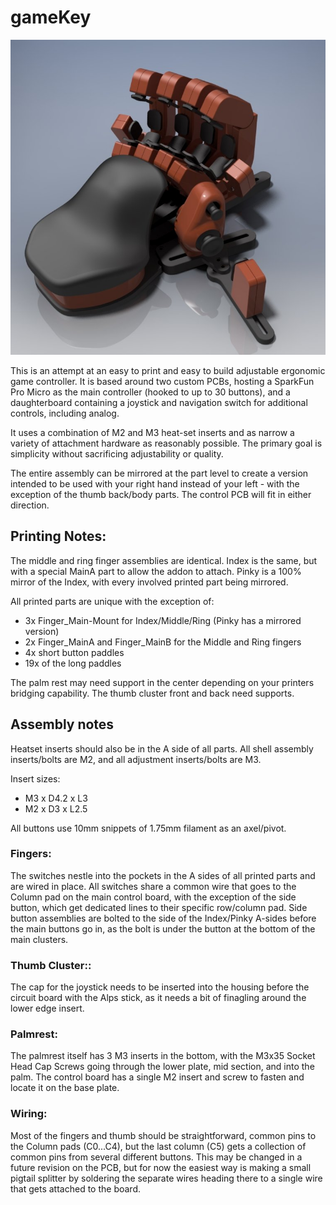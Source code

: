 # gameKey #
![gameKey STLs](/docs/gamekey.jpg)

This is an attempt at an easy to print and easy to build adjustable ergonomic game controller. It is based around two custom PCBs, hosting a SparkFun Pro Micro as the main controller (hooked to up to 30 buttons), and a daughterboard containing a joystick and navigation switch for additional controls, including analog.

It uses a combination of M2 and M3 heat-set inserts and as narrow a variety of attachment hardware as reasonably possible. The primary goal is simplicity without sacrificing adjustability or quality.

The entire assembly can be mirrored at the part level to create a version intended to be used with your right hand instead of your left - with the exception of the thumb back/body parts. The control PCB will fit in either direction.

## Printing Notes: ##
The middle and ring finger assemblies are identical. Index is the same, but with a special MainA part to allow the addon to attach. Pinky is a 100% mirror of the Index, with every involved printed part being mirrored.

All printed parts are unique with the exception of:

- 3x Finger_Main-Mount for Index/Middle/Ring (Pinky has a mirrored version)
- 2x Finger_MainA and Finger_MainB for the Middle and Ring fingers
- 4x short button paddles
- 19x of the long paddles

The palm rest may need support in the center depending on your printers bridging capability. The thumb cluster front and back need supports.

## Assembly notes ##
Heatset inserts should also be in the A side of all parts. All shell assembly inserts/bolts are M2, and all adjustment inserts/bolts are M3.

Insert sizes:
* M3 x D4.2 x L3
* M2 x D3 x L2.5

All buttons use 10mm snippets of 1.75mm filament as an axel/pivot.

### Fingers: ###
The switches nestle into the pockets in the A sides of all printed parts and are wired in place. All switches share a common wire that goes to the Column pad on the main control board, with the exception of the side button, which get dedicated lines to their specific row/column pad. Side button assemblies are bolted to the side of the Index/Pinky A-sides before the main buttons go in, as the bolt is under the button at the bottom of the main clusters.

### Thumb Cluster:: ###
The cap for the joystick needs to be inserted into the housing before the circuit board with the Alps stick, as it needs a bit of finagling around the lower edge insert.

### Palmrest: ###
The palmrest itself has 3 M3 inserts in the bottom, with the M3x35 Socket Head Cap Screws going through the lower plate, mid section, and into the palm. The control board has a single M2 insert and screw to fasten and locate it on the base plate.

### Wiring: ###
Most of the fingers and thumb should be straightforward, common pins to the Column pads (C0...C4), but the last column (C5) gets a collection of common pins from several different buttons. This may be changed in a future revision on the PCB, but for now the easiest way is making a small pigtail splitter by soldering the separate wires heading there to a single wire that gets attached to the board.
